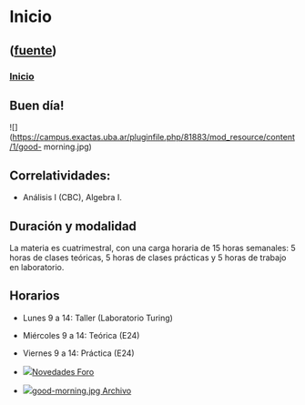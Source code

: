 # Inicio
([fuente](https://campus.exactas.uba.ar/course/view.php?id=987))
---
### [Inicio](https://campus.exactas.uba.ar/course/view.php?id=987&section=0)

## Buen día!

![](https://campus.exactas.uba.ar/pluginfile.php/81883/mod_resource/content/1/good-
morning.jpg)

## Correlatividades:

  - Análisis I (CBC), Algebra I.

## Duración y modalidad

La materia es cuatrimestral, con una carga horaria de 15 horas semanales: 5
horas de clases teóricas, 5 horas de clases prácticas y 5 horas de trabajo en
laboratorio.

## Horarios

  - Lunes 9 a 14: Taller (Laboratorio Turing)
  - Miércoles 9 a 14: Teórica (E24)
  - Viernes 9 a 14: Práctica (E24)

  - [![ ](https://campus.exactas.uba.ar/theme/image.php/aardvark/forum/1524598950/icon)Novedades Foro](https://campus.exactas.uba.ar/mod/forum/view.php?id=51570)

  - [![ ](https://campus.exactas.uba.ar/theme/image.php/aardvark/core/1524598950/f/jpeg-24)good-morning.jpg Archivo](https://campus.exactas.uba.ar/mod/resource/view.php?id=53974)

